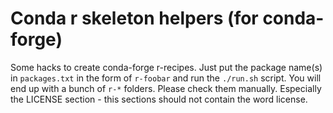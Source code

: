 # Conda r skeleton helpers (for conda-forge)

Some hacks to create conda-forge r-recipes.
Just put the package name(s) in `packages.txt` in the form of `r-foobar` and run the `./run.sh` script. You will end up with a bunch of `r-*` folders. Please check them manually.
Especially the LICENSE section - this sections should not contain the word license.
